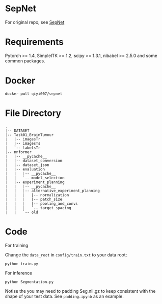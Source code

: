 # SepNet
For original repo, see [SepNet](https://github.com/HiLab-git/SepNet/tree/master)

# Requirements
Pytorch >= 1.4, SimpleITK >= 1.2, scipy >= 1.3.1, nibabel >= 2.5.0 and some common packages.

# Docker

```
docker pull qiyi007/sepnet
```

# File Directory
```
.
|-- DATASET
|-- Task01_BrainTumour
|   |-- imagesTr
|   |-- imagesTs
|   `-- labelsTr
|-- nnformer
|   |-- __pycache__
|   |-- dataset_conversion
|   |-- dataset_json
|   |-- evaluation
|   |   |-- __pycache__
|   |   `-- model_selection
|   |-- experiment_planning
|   |   |-- __pycache__
|   |   |-- alternative_experiment_planning
|   |   |   |-- normalization
|   |   |   |-- patch_size
|   |   |   |-- pooling_and_convs
|   |   |   `-- target_spacing
|   |   `-- old

```


# Code

For training

Change the `data_root` in `config/train.txt` to your data root;
```
python train.py
```

For inference

```
python Segmentation.py
```
Notise the you may need to padding Seg.nii.gz to keep consistent with the shape of your test data. See `padding.ipynb` as an example.

